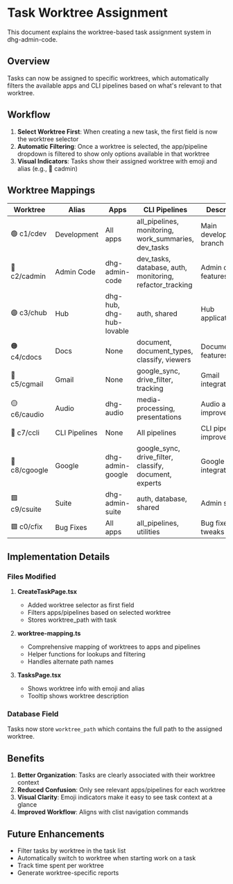 # Task Worktree Assignment

This document explains the worktree-based task assignment system in dhg-admin-code.

## Overview

Tasks can now be assigned to specific worktrees, which automatically filters the available apps and CLI pipelines based on what's relevant to that worktree.

## Workflow

1. **Select Worktree First**: When creating a new task, the first field is now the worktree selector
2. **Automatic Filtering**: Once a worktree is selected, the app/pipeline dropdown is filtered to show only options available in that worktree
3. **Visual Indicators**: Tasks show their assigned worktree with emoji and alias (e.g., 🔵 cadmin)

## Worktree Mappings

| Worktree | Alias | Apps | CLI Pipelines | Description |
|----------|-------|------|---------------|-------------|
| 🟢 c1/cdev | Development | All apps | all_pipelines, monitoring, work_summaries, dev_tasks | Main development branch |
| 🔵 c2/cadmin | Admin Code | dhg-admin-code | dev_tasks, database, auth, monitoring, refactor_tracking | Admin code features |
| 🟣 c3/chub | Hub | dhg-hub, dhg-hub-lovable | auth, shared | Hub application |
| 🟠 c4/cdocs | Docs | None | document, document_types, classify, viewers | Documentation features |
| 🔴 c5/cgmail | Gmail | None | google_sync, drive_filter, tracking | Gmail integration |
| 🟡 c6/caudio | Audio | dhg-audio | media-processing, presentations | Audio app improvements |
| 🔷 c7/ccli | CLI Pipelines | None | All pipelines | CLI pipeline improvements |
| 🩷 c8/cgoogle | Google | dhg-admin-google | google_sync, drive_filter, classify, document, experts | Google integration |
| 🟩 c9/csuite | Suite | dhg-admin-suite | auth, database, shared | Admin suite |
| 🟪 c0/cfix | Bug Fixes | All apps | all_pipelines, utilities | Bug fixes and tweaks |

## Implementation Details

### Files Modified

1. **CreateTaskPage.tsx**
   - Added worktree selector as first field
   - Filters apps/pipelines based on selected worktree
   - Stores worktree_path with task

2. **worktree-mapping.ts**
   - Comprehensive mapping of worktrees to apps and pipelines
   - Helper functions for lookups and filtering
   - Handles alternate path names

3. **TasksPage.tsx**
   - Shows worktree info with emoji and alias
   - Tooltip shows worktree description

### Database Field

Tasks now store `worktree_path` which contains the full path to the assigned worktree.

## Benefits

1. **Better Organization**: Tasks are clearly associated with their worktree context
2. **Reduced Confusion**: Only see relevant apps/pipelines for each worktree
3. **Visual Clarity**: Emoji indicators make it easy to see task context at a glance
4. **Improved Workflow**: Aligns with clist navigation commands

## Future Enhancements

- Filter tasks by worktree in the task list
- Automatically switch to worktree when starting work on a task
- Track time spent per worktree
- Generate worktree-specific reports